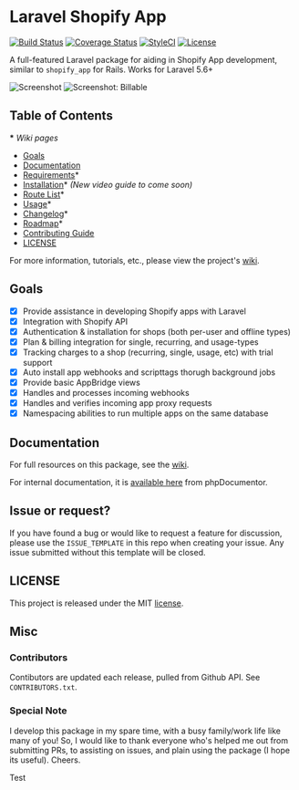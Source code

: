# Laravel Shopify App

[![Build Status](https://secure.travis-ci.org/ohmybrew/laravel-shopify.png?branch=master)](http://travis-ci.org/ohmybrew/laravel-shopify)
[![Coverage Status](https://coveralls.io/repos/github/ohmybrew/laravel-shopify/badge.svg?branch=master)](https://coveralls.io/github/ohmybrew/laravel-shopify?branch=master)
[![StyleCI](https://styleci.io/repos/96462257/shield?branch=master)](https://styleci.io/repos/96462257)
[![License](https://poser.pugx.org/ohmybrew/laravel-shopify/license)](https://packagist.org/packages/ohmybrew/laravel-shopify)

A full-featured Laravel package for aiding in Shopify App development, similar to `shopify_app` for Rails. Works for Laravel 5.6+

![Screenshot](https://github.com/ohmybrew/laravel-shopify/raw/master/screenshot.png)
![Screenshot: Billable](https://github.com/ohmybrew/laravel-shopify/raw/master/screenshot-billable.png)

## Table of Contents

__*__ *Wiki pages*

- [Goals](#goals)
- [Documentation](#documentation)
- [Requirements](https://github.com/ohmybrew/laravel-shopify/wiki/Requirements)*
- [Installation](https://github.com/ohmybrew/laravel-shopify/wiki/Installation)*  *(New video guide to come soon)*
- [Route List](https://github.com/ohmybrew/laravel-shopify/wiki/Route-List)*
- [Usage](https://github.com/ohmybrew/laravel-shopify/wiki/Usage)*
- [Changelog](https://github.com/ohmybrew/laravel-shopify/wiki/Changelog)*
- [Roadmap](https://github.com/ohmybrew/laravel-shopify/wiki/Roadmap)*
- [Contributing Guide](https://github.com/ohmybrew/laravel-shopify/blob/master/CONTRIBUTING.md)
- [LICENSE](#license)

For more information, tutorials, etc., please view the project's [wiki](https://github.com/ohmybrew/laravel-shopify/wiki).

## Goals

- [x] Provide assistance in developing Shopify apps with Laravel
- [x] Integration with Shopify API
- [x] Authentication & installation for shops (both per-user and offline types)
- [x] Plan & billing integration for single, recurring, and usage-types
- [x] Tracking charges to a shop (recurring, single, usage, etc) with trial support
- [x] Auto install app webhooks and scripttags thorugh background jobs
- [x] Provide basic AppBridge views
- [x] Handles and processes incoming webhooks
- [x] Handles and verifies incoming app proxy requests
- [x] Namespacing abilities to run multiple apps on the same database

## Documentation

For full resources on this package, see the [wiki](https://github.com/ohmybrew/laravel-shopify/wiki).

For internal documentation, it is [available here](https://ohmybrew.com/laravel-shopify/) from phpDocumentor.

## Issue or request?

If you have found a bug or would like to request a feature for discussion, please use the `ISSUE_TEMPLATE` in this repo when creating your issue. Any issue submitted without this template will be closed.

## LICENSE

This project is released under the MIT [license](https://github.com/ohmybrew/laravel-shopify/blob/master/LICENSE).

## Misc

### Contributors

Contibutors are updated each release, pulled from Github API. See `CONTRIBUTORS.txt`.

### Special Note

I develop this package in my spare time, with a busy family/work life like many of you! So, I would like to thank everyone who's helped me out from submitting PRs, to assisting on issues, and plain using the package (I hope its useful). Cheers.

Test
